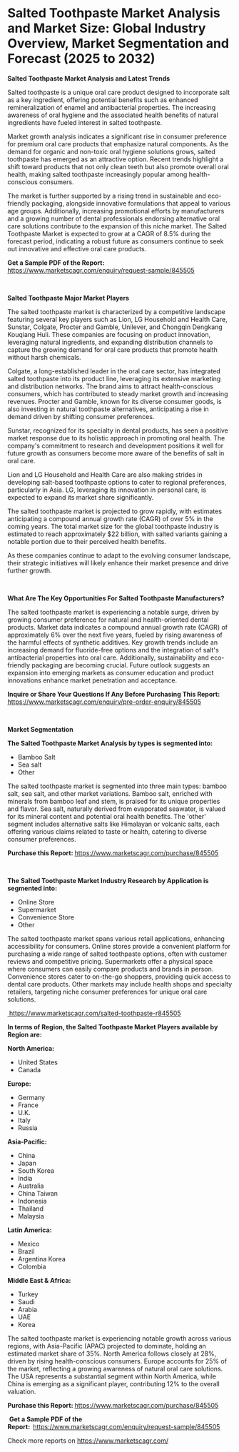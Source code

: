 <p><h1>Salted Toothpaste Market Analysis and Market Size: Global Industry Overview, Market Segmentation and Forecast (2025 to 2032)</h1></p><p><strong>Salted Toothpaste Market Analysis and Latest Trends</strong></p>
<p><p>Salted toothpaste is a unique oral care product designed to incorporate salt as a key ingredient, offering potential benefits such as enhanced remineralization of enamel and antibacterial properties. The increasing awareness of oral hygiene and the associated health benefits of natural ingredients have fueled interest in salted toothpaste.</p><p>Market growth analysis indicates a significant rise in consumer preference for premium oral care products that emphasize natural components. As the demand for organic and non-toxic oral hygiene solutions grows, salted toothpaste has emerged as an attractive option. Recent trends highlight a shift toward products that not only clean teeth but also promote overall oral health, making salted toothpaste increasingly popular among health-conscious consumers.</p><p>The market is further supported by a rising trend in sustainable and eco-friendly packaging, alongside innovative formulations that appeal to various age groups. Additionally, increasing promotional efforts by manufacturers and a growing number of dental professionals endorsing alternative oral care solutions contribute to the expansion of this niche market. The Salted Toothpaste Market is expected to grow at a CAGR of 8.5% during the forecast period, indicating a robust future as consumers continue to seek out innovative and effective oral care products.</p></p>
<p><strong>Get a Sample PDF of the Report:&nbsp;</strong> <a href="https://www.marketscagr.com/enquiry/request-sample/845505?utm_campaign=2246&utm_medium=2&utm_source=Github&utm_content=ia&utm_term=06022025&utm_id=salted-toothpaste">https://www.marketscagr.com/enquiry/request-sample/845505</a></p>
<p>&nbsp;</p>
<p><strong>Salted Toothpaste Major Market Players</strong></p>
<p><p>The salted toothpaste market is characterized by a competitive landscape featuring several key players such as Lion, LG Household and Health Care, Sunstar, Colgate, Procter and Gamble, Unilever, and Chongqin Dengkang Kouqiang Huli. These companies are focusing on product innovation, leveraging natural ingredients, and expanding distribution channels to capture the growing demand for oral care products that promote health without harsh chemicals.</p><p>Colgate, a long-established leader in the oral care sector, has integrated salted toothpaste into its product line, leveraging its extensive marketing and distribution networks. The brand aims to attract health-conscious consumers, which has contributed to steady market growth and increasing revenues. Procter and Gamble, known for its diverse consumer goods, is also investing in natural toothpaste alternatives, anticipating a rise in demand driven by shifting consumer preferences.</p><p>Sunstar, recognized for its specialty in dental products, has seen a positive market response due to its holistic approach in promoting oral health. The company's commitment to research and development positions it well for future growth as consumers become more aware of the benefits of salt in oral care.</p><p>Lion and LG Household and Health Care are also making strides in developing salt-based toothpaste options to cater to regional preferences, particularly in Asia. LG, leveraging its innovation in personal care, is expected to expand its market share significantly.</p><p>The salted toothpaste market is projected to grow rapidly, with estimates anticipating a compound annual growth rate (CAGR) of over 5% in the coming years. The total market size for the global toothpaste industry is estimated to reach approximately $22 billion, with salted variants gaining a notable portion due to their perceived health benefits.</p><p>As these companies continue to adapt to the evolving consumer landscape, their strategic initiatives will likely enhance their market presence and drive further growth.</p></p>
<p>&nbsp;</p>
<p><strong>What Are The Key Opportunities For Salted Toothpaste Manufacturers?</strong></p>
<p><p>The salted toothpaste market is experiencing a notable surge, driven by growing consumer preference for natural and health-oriented dental products. Market data indicates a compound annual growth rate (CAGR) of approximately 6% over the next five years, fueled by rising awareness of the harmful effects of synthetic additives. Key growth trends include an increasing demand for fluoride-free options and the integration of salt's antibacterial properties into oral care. Additionally, sustainability and eco-friendly packaging are becoming crucial. Future outlook suggests an expansion into emerging markets as consumer education and product innovations enhance market penetration and acceptance.</p></p>
<p><strong>Inquire or Share Your Questions If Any Before Purchasing This Report:</strong> <a href="https://www.marketscagr.com/enquiry/pre-order-enquiry/845505?utm_campaign=2246&utm_medium=2&utm_source=Github&utm_content=ia&utm_term=06022025&utm_id=salted-toothpaste">https://www.marketscagr.com/enquiry/pre-order-enquiry/845505</a></p>
<p>&nbsp;</p>
<p><strong>Market Segmentation</strong></p>
<p><strong>The Salted Toothpaste Market Analysis by types is segmented into:</strong></p>
<p><ul><li>Bamboo Salt</li><li>Sea salt</li><li>Other</li></ul></p>
<p><p>The salted toothpaste market is segmented into three main types: bamboo salt, sea salt, and other market variations. Bamboo salt, enriched with minerals from bamboo leaf and stem, is praised for its unique properties and flavor. Sea salt, naturally derived from evaporated seawater, is valued for its mineral content and potential oral health benefits. The 'other' segment includes alternative salts like Himalayan or volcanic salts, each offering various claims related to taste or health, catering to diverse consumer preferences.</p></p>
<p><strong>Purchase this Report:&nbsp;</strong><a href="https://www.marketscagr.com/purchase/845505?utm_campaign=2246&utm_medium=2&utm_source=Github&utm_content=ia&utm_term=06022025&utm_id=salted-toothpaste">https://www.marketscagr.com/purchase/845505</a></p>
<p>&nbsp;</p>
<p><strong>The Salted Toothpaste Market Industry Research by Application is segmented into:</strong></p>
<p><ul><li>Online Store</li><li>Supermarket</li><li>Convenience Store</li><li>Other</li></ul></p>
<p><p>The salted toothpaste market spans various retail applications, enhancing accessibility for consumers. Online stores provide a convenient platform for purchasing a wide range of salted toothpaste options, often with customer reviews and competitive pricing. Supermarkets offer a physical space where consumers can easily compare products and brands in person. Convenience stores cater to on-the-go shoppers, providing quick access to dental care products. Other markets may include health shops and specialty retailers, targeting niche consumer preferences for unique oral care solutions.</p></p>
<p><a href="https://www.marketscagr.com/salted-toothpaste-r845505?utm_campaign=2246&utm_medium=2&utm_source=Github&utm_content=ia&utm_term=06022025&utm_id=salted-toothpaste">&nbsp;https://www.marketscagr.com/salted-toothpaste-r845505</a></p>
<p><strong>In terms of Region, the Salted Toothpaste Market Players available by Region are:</strong></p>
<p>
    <p> <strong> North America: </strong>
        <ul>
            <li>United States</li>
            <li>Canada</li>
        </ul>
        </p> 
    <p> <strong> Europe: </strong>
        <ul>
            <li>Germany</li>
            <li>France</li>
            <li>U.K.</li>
            <li>Italy</li>
            <li>Russia</li>
        </ul>
        </p> 
    <p> <strong> Asia-Pacific: </strong>
        <ul>
            <li>China</li>
            <li>Japan</li>
            <li>South Korea</li>
            <li>India</li>
            <li>Australia</li>
            <li>China Taiwan</li>
            <li>Indonesia</li>
            <li>Thailand</li>
            <li>Malaysia</li>
        </ul>
        </p> 
    <p> <strong> Latin America: </strong>
        <ul>
            <li>Mexico</li>
            <li>Brazil</li>
            <li>Argentina Korea</li>
            <li>Colombia</li>
        </ul>
        </p> 
    <p> <strong> Middle East & Africa: </strong>
        <ul>
            <li>Turkey</li>
            <li>Saudi</li>
            <li>Arabia</li>
            <li>UAE</li>
            <li>Korea</li>
        </ul>
    </p>
    </p>
<p><p>The salted toothpaste market is experiencing notable growth across various regions, with Asia-Pacific (APAC) projected to dominate, holding an estimated market share of 35%. North America follows closely at 28%, driven by rising health-conscious consumers. Europe accounts for 25% of the market, reflecting a growing awareness of natural oral care solutions. The USA represents a substantial segment within North America, while China is emerging as a significant player, contributing 12% to the overall valuation. </p></p>
<p><strong>Purchase this Report: </strong><a href="https://www.marketscagr.com/purchase/845505?utm_campaign=2246&utm_medium=2&utm_source=Github&utm_content=ia&utm_term=06022025&utm_id=salted-toothpaste">https://www.marketscagr.com/purchase/845505</a></p>
<p>&nbsp;<strong>Get a Sample PDF of the Report:&nbsp;&nbsp;</strong><a href="https://www.marketscagr.com/enquiry/request-sample/845505?utm_campaign=2246&utm_medium=2&utm_source=Github&utm_content=ia&utm_term=06022025&utm_id=salted-toothpaste">https://www.marketscagr.com/enquiry/request-sample/845505</a></p>
<p><strong></strong></p>
<p>Check more reports on <a href="https://www.marketscagr.com/?utm_campaign=2246&utm_medium=2&utm_source=Github&utm_content=ia&utm_term=06022025&utm_id=salted-toothpaste">https://www.marketscagr.com/</a></p>